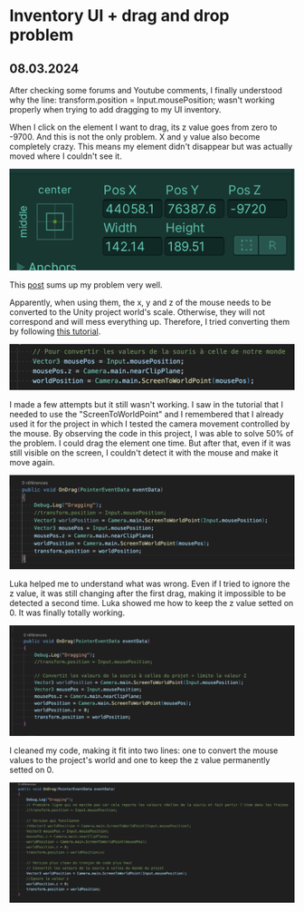 # Inventory UI + drag and drop problem

## 08.03.2024

After checking some forums and Youtube comments, I finally understood why the line: transform.position = Input.mousePosition; wasn't working properly when trying to add dragging to my UI inventory.

When I click on the element I want to drag, its z value goes from zero to -9700. And this is not the only problem. X and y value also become completely crazy. This means my element didn't disappear but was actually moved where I couldn't see it.

![](images/20240308/XYZproblem.png)

This [post](https://stackoverflow.com/questions/56101871/problem-when-assigning-input-mouseposition-to-transform-position-in-unity2d) sums up my problem very well.

Apparently, when using them, the x, y and z of the mouse needs to be converted to the Unity project world's scale. Otherwise, they will not correspond and will mess everything up. Therefore, I tried converting them by following [this tutorial](https://gamedevbeginner.com/how-to-convert-the-mouse-position-to-world-space-in-unity-2d-3d/#screen_to_world_2d).

![](images/20240308/script_tutorial.png)

I made a few attempts but it still wasn't working. I saw in the tutorial that I needed to use the "ScreenToWorldPoint" and I remembered that I already used it for the project in which I tested the camera movement controlled by the mouse. By observing the code in this project, I was able to solve 50% of the problem. I could drag the element one time. But after that, even if it was still visible on the screen, I couldn't detect it with the mouse and make it move again.

![](images/20240308/script_tuto_changed.png)

Luka helped me to understand what was wrong. Even if I tried to ignore the z value, it was still changing after the first drag, making it impossible to be detected a second time.
Luka showed me how to keep the z value setted on 0. It was finally totally working.

![](images/20240308/script_working.png)

I cleaned my code, making it fit into two lines: one to convert the mouse values to the project's world and one to keep the z value permanently setted on 0.

![](images/20240308/script_working_condensed.png)
